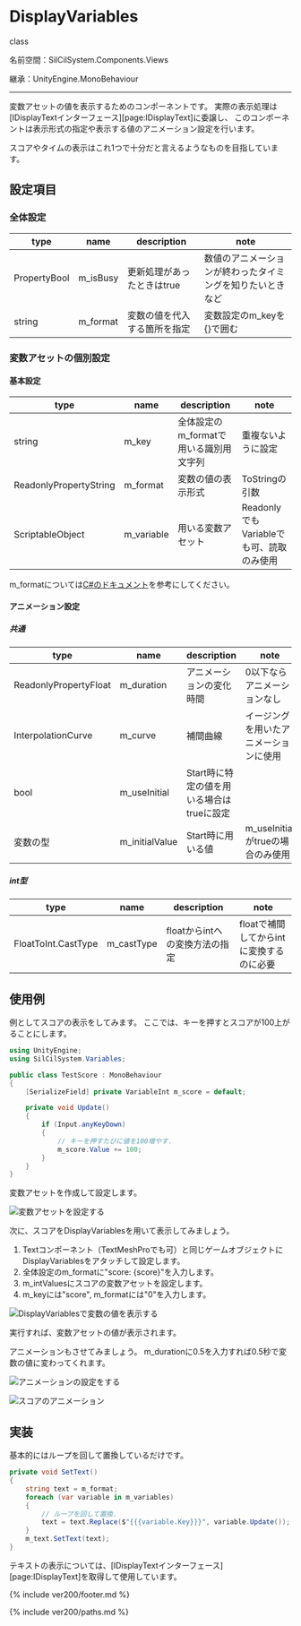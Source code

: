 # DisplayVariables

class

名前空間：SilCilSystem.Components.Views

継承：UnityEngine.MonoBehaviour

---

変数アセットの値を表示するためのコンポーネントです。
実際の表示処理は[IDisplayTextインターフェース][page:IDisplayText]に委譲し、
このコンポーネントは表示形式の指定や表示する値のアニメーション設定を行います。

スコアやタイムの表示はこれ1つで十分だと言えるようなものを目指しています。

## 設定項目

### 全体設定

|type|name|description|note|
|-|-|-|-|
|PropertyBool|m_isBusy|更新処理があったときはtrue|数値のアニメーションが終わったタイミングを知りたいときなど|
|string|m_format|変数の値を代入する箇所を指定|変数設定のm_keyを{}で囲む|

### 変数アセットの個別設定

#### 基本設定

|type|name|description|note|
|-|-|-|-|
|string|m_key|全体設定のm_formatで用いる識別用文字列|重複ないように設定|
|ReadonlyPropertyString|m_format|変数の値の表示形式|ToStringの引数|
|ScriptableObject|m_variable|用いる変数アセット|ReadonlyでもVariableでも可、読取のみ使用|

m_formatについては[C#のドキュメント][page:StringFormat]を参考にしてください。

#### アニメーション設定

##### 共通

|type|name|description|note|
|-|-|-|-|
|ReadonlyPropertyFloat|m_duration|アニメーションの変化時間|0以下ならアニメーションなし|
|InterpolationCurve|m_curve|補間曲線|イージングを用いたアニメーションに使用|
|bool|m_useInitial|Start時に特定の値を用いる場合はtrueに設定||
|変数の型|m_initialValue|Start時に用いる値|m_useInitialがtrueの場合のみ使用|

##### int型

|type|name|description|note|
|-|-|-|-|
|FloatToInt.CastType|m_castType|floatからintへの変換方法の指定|floatで補間してからintに変換するのに必要|

## 使用例

例としてスコアの表示をしてみます。
ここでは、キーを押すとスコアが100上がることにします。

```cs
using UnityEngine;
using SilCilSystem.Variables;

public class TestScore : MonoBehaviour
{
    [SerializeField] private VariableInt m_score = default;

    private void Update()
    {
        if (Input.anyKeyDown)
        {
            // キーを押すたびに値を100増やす.
            m_score.Value += 100;
        }
    }
}
```

変数アセットを作成して設定します。

![変数アセットを設定する][fig:TestScore]

次に、スコアをDisplayVariablesを用いて表示してみましょう。

1. Textコンポーネント（TextMeshProでも可）と同じゲームオブジェクトにDisplayVariablesをアタッチして設定します。
2. 全体設定のm_formatに"score: {score}"を入力します。
3. m_intValuesにスコアの変数アセットを設定します。
4. m_keyには"score", m_formatには"0"を入力します。

![DisplayVariablesで変数の値を表示する][fig:DisplayVariablesBasic]

実行すれば、変数アセットの値が表示されます。

アニメーションもさせてみましょう。
m_durationに0.5を入力すれば0.5秒で変数の値に変わってくれます。

![アニメーションの設定をする][fig:AnimationSettings]

![スコアのアニメーション][fig:AnimationScore]

## 実装

基本的にはループを回して置換しているだけです。

```cs
private void SetText()
{
    string text = m_format;
    foreach (var variable in m_variables)
    {
        // ループを回して置換.
        text = text.Replace($"{{{variable.Key}}}", variable.Update()); // variable.UpdateでToStringを呼んでいる.
    }
    m_text.SetText(text);
}
```

テキストの表示については、[IDisplayTextインターフェース][page:IDisplayText]を取得して使用しています。

<!--- footer --->

{% include ver200/footer.md %}

<!--- 参照 --->

{% include ver200/paths.md %}

[page:StringFormat]: https://docs.microsoft.com/ja-jp/dotnet/standard/base-types/custom-numeric-format-strings

[fig:TestScore]: Figures/TestScore.png
[fig:DisplayVariablesBasic]: Figures/DiaplayVariablesBasic.gif
[fig:AnimationSettings]: Figures/AnimationSettings.png
[fig:AnimationScore]: Figures/AnimationScore.gif
